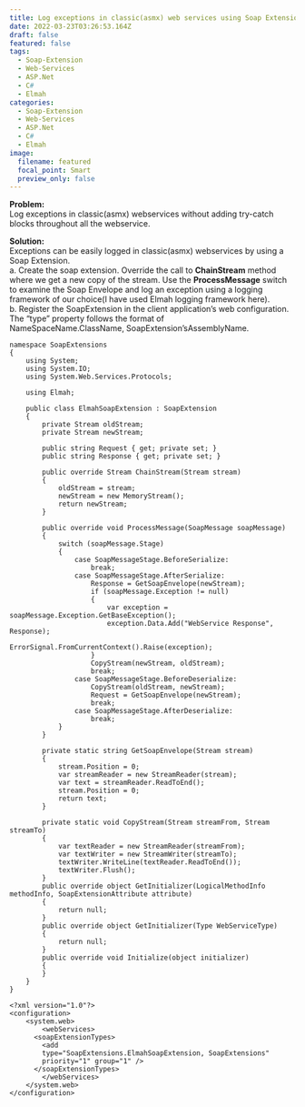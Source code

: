 ```yaml
---
title: Log exceptions in classic(asmx) web services using Soap Extension
date: 2022-03-23T03:26:53.164Z
draft: false
featured: false
tags:
  - Soap-Extension
  - Web-Services
  - ASP.Net
  - C#
  - Elmah
categories:
  - Soap-Extension
  - Web-Services
  - ASP.Net
  - C#
  - Elmah
image:
  filename: featured
  focal_point: Smart
  preview_only: false
---
```

**Problem:**\
Log exceptions in classic(asmx) webservices without adding try-catch blocks throughout all the webservice.

**Solution:**\
Exceptions can be easily logged in classic(asmx) webservices by using a Soap Extension.\
a. Create the soap extension. Override the call to **ChainStream** method where we get a new copy of the stream. Use the **ProcessMessage** switch to examine the Soap Envelope and log an exception using a logging framework of our choice(I have used Elmah logging framework here).\
b. Register the SoapExtension in the client application’s web configuration. The “type” property follows the format of\
NameSpaceName.ClassName, SoapExtension’sAssemblyName.

```
namespace SoapExtensions
{
    using System;
    using System.IO;
    using System.Web.Services.Protocols;
 
    using Elmah;
 
    public class ElmahSoapExtension : SoapExtension
    {
        private Stream oldStream;
        private Stream newStream;
 
        public string Request { get; private set; }
        public string Response { get; private set; }
 
        public override Stream ChainStream(Stream stream)
        {
            oldStream = stream;
            newStream = new MemoryStream();
            return newStream;
        }
 
        public override void ProcessMessage(SoapMessage soapMessage)
        {
            switch (soapMessage.Stage)
            {
                case SoapMessageStage.BeforeSerialize:
                    break;
                case SoapMessageStage.AfterSerialize:
                    Response = GetSoapEnvelope(newStream);
                    if (soapMessage.Exception != null)
                    {
                        var exception = soapMessage.Exception.GetBaseException();
                        exception.Data.Add("WebService Response", Response);
                        ErrorSignal.FromCurrentContext().Raise(exception);
                    }
                    CopyStream(newStream, oldStream);
                    break;
                case SoapMessageStage.BeforeDeserialize:
                    CopyStream(oldStream, newStream);
                    Request = GetSoapEnvelope(newStream);
                    break;
                case SoapMessageStage.AfterDeserialize:
                    break;
            }
        }
 
        private static string GetSoapEnvelope(Stream stream)
        {
            stream.Position = 0;
            var streamReader = new StreamReader(stream);
            var text = streamReader.ReadToEnd();
            stream.Position = 0;
            return text;
        }
 
        private static void CopyStream(Stream streamFrom, Stream streamTo)
        {
            var textReader = new StreamReader(streamFrom);
            var textWriter = new StreamWriter(streamTo);
            textWriter.WriteLine(textReader.ReadToEnd());
            textWriter.Flush();
        }
        public override object GetInitializer(LogicalMethodInfo methodInfo, SoapExtensionAttribute attribute)
        {
            return null;
        }
        public override object GetInitializer(Type WebServiceType)
        {
            return null;
        }
        public override void Initialize(object initializer)
        {
        }
    }
}
```

```
<?xml version="1.0"?>
<configuration>
	<system.web>
		<webServices>
      <soapExtensionTypes>
        <add 
        type="SoapExtensions.ElmahSoapExtension, SoapExtensions" 
        priority="1" group="1" />
      </soapExtensionTypes>      
		</webServices>
	</system.web>
</configuration>
```